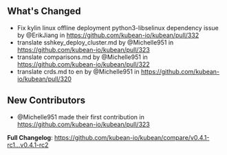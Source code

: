 ## What's Changed
* Fix kylin linux offline deployment python3-libselinux dependency issue by @ErikJiang in https://github.com/kubean-io/kubean/pull/332
* translate sshkey_deploy_cluster.md by @Michelle951 in https://github.com/kubean-io/kubean/pull/323
* translate comparisons.md by @Michelle951 in https://github.com/kubean-io/kubean/pull/322
* translate crds.md to en by @Michelle951 in https://github.com/kubean-io/kubean/pull/320

## New Contributors
* @Michelle951 made their first contribution in https://github.com/kubean-io/kubean/pull/323

**Full Changelog**: https://github.com/kubean-io/kubean/compare/v0.4.1-rc1...v0.4.1-rc2
